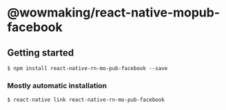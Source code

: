 # @wowmaking/react-native-mopub-facebook

## Getting started

`$ npm install react-native-rn-mo-pub-facebook --save`

### Mostly automatic installation

`$ react-native link react-native-rn-mo-pub-facebook`
